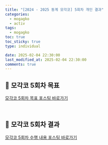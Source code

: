```yaml
---
title: "[2024 - 2025 동계 모각코] 5회차 개인 결과"
categories:
  - mogagko
  - activ
tags:
  - mogagko
toc: true
toc_sticky: true
type: individual

date: 2025-02-04 22:30:00
last_modified_at: 2025-02-04 22:30:00
comments: true
---
```

## 📍 모각코 5회차 목표
[모각코 5회차 목표 포스팅 바로가기]()

<br>

## 📍 모각코 5회차 결과
[모각코 5회차 수행 내용 포스팅 바로가기]()

<br>